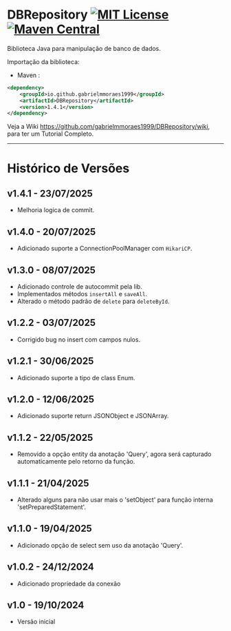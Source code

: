 # DBRepository [![MIT License](https://img.shields.io/github/license/gabrielmmoraes1999/DBRepository.svg) ](https://github.com/gabrielmmoraes1999/DBRepository/blob/main/LICENSE) [![Maven Central](https://img.shields.io/maven-central/v/io.github.gabrielmmoraes1999/DBRepository.svg?label=Maven%20Central)](https://central.sonatype.com/artifact/io.github.gabrielmmoraes1999/DBRepository)
Biblioteca Java para manipulação de banco de dados.

Importação da biblioteca:
- Maven :
```xml
<dependency>
    <groupId>io.github.gabrielmmoraes1999</groupId>
    <artifactId>DBRepository</artifactId>
    <version>1.4.1</version>
</dependency>
```

Veja a Wiki https://github.com/gabrielmmoraes1999/DBRepository/wiki, para ter um Tutorial Completo.

________________________________________________________________________________________________

# Histórico de Versões

## v1.4.1 - 23/07/2025
- Melhoria logica de commit.

## v1.4.0 - 20/07/2025
- Adicionado suporte a ConnectionPoolManager com `HikariCP`.

## v1.3.0 - 08/07/2025
- Adicionado controle de autocommit pela lib.
- Implementados métodos `insertAll` e `saveAll`.
- Alterado o método padrão de `delete` para `deleteById`.

## v1.2.2 - 03/07/2025
- Corrigido bug no insert com campos nulos.

## v1.2.1 - 30/06/2025
- Adicionado suporte a tipo de class Enum.

## v1.2.0 - 12/06/2025
- Adicionado suporte return JSONObject e JSONArray.

## v1.1.2 - 22/05/2025
- Removido a opção entity da anotação 'Query', agora será capturado automaticamente pelo retorno da função.

## v1.1.1 - 21/04/2025
- Alterado alguns para não usar mais o 'setObject' para função interna 'setPreparedStatement'.

## v1.1.0 - 19/04/2025
- Adicionado opção de select sem uso da anotação 'Query'.

## v1.0.2 - 24/12/2024
- Adicionado propriedade da conexão

## v1.0 - 19/10/2024
- Versão inicial